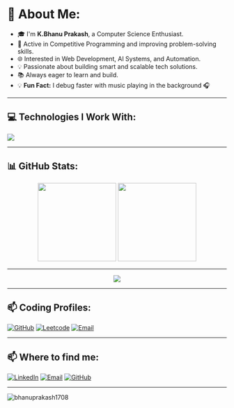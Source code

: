 # 💫 About Me:

- 🎓 I'm **K.Bhanu Prakash**, a Computer Science Enthusiast.
- 🧠 Active in Competitive Programming and improving problem-solving skills.
- 🌐 Interested in Web Development, AI Systems, and Automation.
- 💡 Passionate about building smart and scalable tech solutions.
- 📚 Always eager to learn and build.
- 💡 **Fun Fact:** I debug faster with music playing in the background 🎧
---

## 💻 Technologies I Work With:

<p align="left" > <img src="https://skillicons.dev/icons?i=c,cpp,py,java,r,html,css,tailwindcss,js,react,nodejs,express,mongodb,mysql,figma,firebase,git,github"/> </p>

---

## 📊 GitHub Stats:
<p align="center">
  <img src="https://github-readme-stats.vercel.app/api?username=bhanuprakash1708&show_icons=true&theme=radical" height="180px" />
  <img src="https://github-readme-streak-stats.herokuapp.com/?user=bhanuprakash1708&theme=radical" height="180px" />
</p>

---

<p align="center">
  <img src="https://quotes-github-readme.vercel.app/api?type=horizontal&theme=merko" />
</p>

---

## 📫 Coding Profiles:
<p>
  <a href="https://codeforces.com/profile/bhanu.prakash1708"><img alt="GitHub" src="https://img.shields.io/badge/Codeforces-1F8ACB?style=for-the-badge&logo=Codeforces&logoColor=white" /></a>
  <a href="https://leetcode.com/u/bhanu2005/"><img alt="Leetcode" src="https://img.shields.io/badge/-LeetCode-FFA116?style=for-the-badge&logo=LeetCode&logoColor=black" /></a>
  <a href="https://www.codechef.com/users/bhanu1708"><img alt="Email" src="https://img.shields.io/badge/CodeChef-964B00?style=for-the-badge&logo=CodeChef&logoColor=white" /></a>
</p>

---

## 📫 Where to find me:
<p>
  <a href="https://www.linkedin.com/in/bhanu-prakash-kanakamedala/"><img alt="LinkedIn" src="https://skillicons.dev/icons?i=linkedin" /></a>
  <a href="mailto:bhanuprakash1708@gmail.com"><img alt="Email" src="https://skillicons.dev/icons?i=gmail" /></a>
  <a href="https://github.com/bhanuprakash1708"><img alt="GitHub" src="https://skillicons.dev/icons?i=github" /></a>
</p>

---

<p align="left"> <img src="https://komarev.com/ghpvc/?username=bhanuprakash1708&label=Profile%20views&style=flat&color=red" alt="bhanuprakash1708" /> </p>
